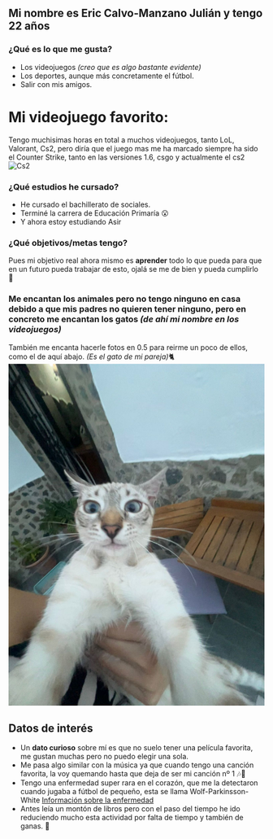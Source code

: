 ## Mi nombre es Eric Calvo-Manzano Julián y tengo 22 años
### ¿Qué es lo que me gusta?
* Los videojuegos _(creo que es algo bastante evidente)_
* Los deportes, aunque más concretamente el fútbol.
* Salir con mis amigos.

# Mi videojuego favorito:
Tengo muchisimas horas en total a muchos videojuegos, tanto LoL, Valorant, Cs2, pero diría que el juego mas me ha marcado siempre ha sido el Counter Strike, tanto en las versiones 1.6, csgo y actualmente el cs2
![Cs2](https://cdn.akamai.steamstatic.com/apps/csgo/images/csgo_react/social/cs2.jpg)

### ¿Qué estudios he cursado?
* He cursado el bachillerato de sociales.
* Terminé la carrera de Educación Primaría 😮
* Y ahora estoy estudiando Asir

### ¿Qué objetivos/metas tengo?
Pues mi objetivo real ahora mismo es **aprender** todo lo que pueda para que en un futuro pueda trabajar de esto, ojalá se me de bien y pueda cumplirlo 😬

### Me encantan los animales pero no tengo ninguno en casa debido a que mis padres no quieren tener ninguno, pero en concreto me encantan los gatos _(de ahí mi nombre en los videojuegos)_
También me encanta hacerle fotos en 0.5 para reirme un poco de ellos, como el de aquí abajo. _(Es el gato de mi pareja)_🐈
![Gato en 0.5](https://github.com/Ericcmj/1-Asir/blob/main/karma0.5.jpeg)

## Datos de interés
* Un **dato curioso** sobre mí es que no suelo tener una película favorita, me gustan muchas pero no puedo elegir una sola.
* Me pasa algo similar con la música ya que cuando tengo una canción favorita, la voy quemando hasta que deja de ser mi canción nº 1 🎶🎵
* Tengo una enfermedad super rara en el corazón, que me la detectaron cuando jugaba a fútbol de pequeño, esta se llama Wolf-Parkinsson-White [Información sobre la enfermedad](https://medlineplus.gov/spanish/ency/article/000151.htm)
* Antes leía un montón de libros pero con el paso del tiempo he ido reduciendo mucho esta actividad por falta de tiempo y también de ganas. 📕
